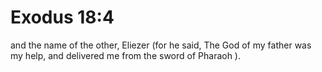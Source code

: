 # Exodus 18:4

and the name of the other, Eliezer (for he said, The God of my father was my help, and delivered me from the sword of Pharaoh ).
